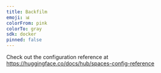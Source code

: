 ```yaml
---
title: Backfilm
emoji: 📊
colorFrom: pink
colorTo: gray
sdk: docker
pinned: false
---
```


Check out the configuration reference at https://huggingface.co/docs/hub/spaces-config-reference

